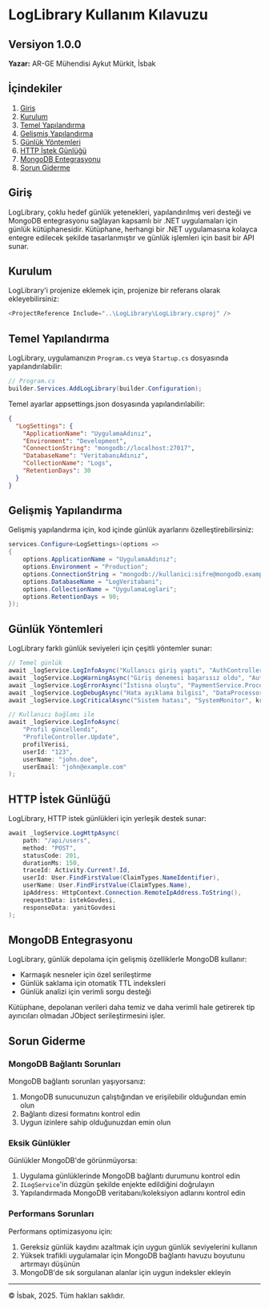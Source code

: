 # LogLibrary Kullanım Kılavuzu

## Versiyon 1.0.0
**Yazar:** AR-GE Mühendisi Aykut Mürkit, İsbak

## İçindekiler
1. [Giriş](#giriş)
2. [Kurulum](#kurulum)
3. [Temel Yapılandırma](#temel-yapılandırma)
4. [Gelişmiş Yapılandırma](#gelişmiş-yapılandırma)
5. [Günlük Yöntemleri](#günlük-yöntemleri)
6. [HTTP İstek Günlüğü](#http-istek-günlüğü)
7. [MongoDB Entegrasyonu](#mongodb-entegrasyonu)
8. [Sorun Giderme](#sorun-giderme)

## Giriş

LogLibrary, çoklu hedef günlük yetenekleri, yapılandırılmış veri desteği ve MongoDB entegrasyonu sağlayan kapsamlı bir .NET uygulamaları için günlük kütüphanesidir. Kütüphane, herhangi bir .NET uygulamasına kolayca entegre edilecek şekilde tasarlanmıştır ve günlük işlemleri için basit bir API sunar.

## Kurulum

LogLibrary'i projenize eklemek için, projenize bir referans olarak ekleyebilirsiniz:

```csharp
<ProjectReference Include="..\LogLibrary\LogLibrary.csproj" />
```

## Temel Yapılandırma

LogLibrary, uygulamanızın `Program.cs` veya `Startup.cs` dosyasında yapılandırılabilir:

```csharp
// Program.cs
builder.Services.AddLogLibrary(builder.Configuration);
```

Temel ayarlar appsettings.json dosyasında yapılandırılabilir:

```json
{
  "LogSettings": {
    "ApplicationName": "UygulamaAdınız",
    "Environment": "Development",
    "ConnectionString": "mongodb://localhost:27017",
    "DatabaseName": "VeritabanıAdınız",
    "CollectionName": "Logs",
    "RetentionDays": 30
  }
}
```

## Gelişmiş Yapılandırma

Gelişmiş yapılandırma için, kod içinde günlük ayarlarını özelleştirebilirsiniz:

```csharp
services.Configure<LogSettings>(options =>
{
    options.ApplicationName = "UygulamaAdınız";
    options.Environment = "Production";
    options.ConnectionString = "mongodb://kullanici:sifre@mongodb.example.com:27017";
    options.DatabaseName = "LogVeritabani";
    options.CollectionName = "UygulamaLoglari";
    options.RetentionDays = 90;
});
```

## Günlük Yöntemleri

LogLibrary farklı günlük seviyeleri için çeşitli yöntemler sunar:

```csharp
// Temel günlük
await _logService.LogInfoAsync("Kullanıcı giriş yaptı", "AuthController.Login", kullaniciVerisi);
await _logService.LogWarningAsync("Giriş denemesi başarısız oldu", "AuthController.Login", girisDenemesiVerisi);
await _logService.LogErrorAsync("İstisna oluştu", "PaymentService.Process", exception);
await _logService.LogDebugAsync("Hata ayıklama bilgisi", "DataProcessor", hataAyiklamaVerisi);
await _logService.LogCriticalAsync("Sistem hatası", "SystemMonitor", kritikHata);

// Kullanıcı bağlamı ile
await _logService.LogInfoAsync(
    "Profil güncellendi", 
    "ProfileController.Update", 
    profilVerisi, 
    userId: "123", 
    userName: "john.doe", 
    userEmail: "john@example.com"
);
```

## HTTP İstek Günlüğü

LogLibrary, HTTP istek günlükleri için yerleşik destek sunar:

```csharp
await _logService.LogHttpAsync(
    path: "/api/users", 
    method: "POST", 
    statusCode: 201, 
    durationMs: 150, 
    traceId: Activity.Current?.Id,
    userId: User.FindFirstValue(ClaimTypes.NameIdentifier),
    userName: User.FindFirstValue(ClaimTypes.Name),
    ipAddress: HttpContext.Connection.RemoteIpAddress.ToString(),
    requestData: istekGovdesi,
    responseData: yanitGovdesi
);
```

## MongoDB Entegrasyonu

LogLibrary, günlük depolama için gelişmiş özelliklerle MongoDB kullanır:

- Karmaşık nesneler için özel serileştirme
- Günlük saklama için otomatik TTL indeksleri
- Günlük analizi için verimli sorgu desteği

Kütüphane, depolanan verileri daha temiz ve daha verimli hale getirerek tip ayırıcıları olmadan JObject serileştirmesini işler.

## Sorun Giderme

### MongoDB Bağlantı Sorunları

MongoDB bağlantı sorunları yaşıyorsanız:

1. MongoDB sunucunuzun çalıştığından ve erişilebilir olduğundan emin olun
2. Bağlantı dizesi formatını kontrol edin
3. Uygun izinlere sahip olduğunuzdan emin olun

### Eksik Günlükler

Günlükler MongoDB'de görünmüyorsa:

1. Uygulama günlüklerinde MongoDB bağlantı durumunu kontrol edin
2. `ILogService`'in düzgün şekilde enjekte edildiğini doğrulayın
3. Yapılandırmada MongoDB veritabanı/koleksiyon adlarını kontrol edin

### Performans Sorunları

Performans optimizasyonu için:

1. Gereksiz günlük kaydını azaltmak için uygun günlük seviyelerini kullanın
2. Yüksek trafikli uygulamalar için MongoDB bağlantı havuzu boyutunu artırmayı düşünün
3. MongoDB'de sık sorgulanan alanlar için uygun indeksler ekleyin

---

© İsbak, 2025. Tüm hakları saklıdır. 